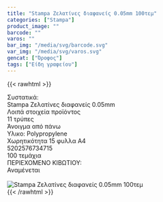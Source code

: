 ```yaml
---
title: "Stampa Ζελατίνες διαφανείς 0.05mm 100τεμ"
categories: ["Stampa"]
product_image: ""
barcode: ""
varos: ""
bar_img: "/media/svg/barcode.svg"
var_img: "/media/svg/varos.svg"
gencat: ["Όροφος"]
tags: ["Είδη γραφείου"]
---
```

{{< rawhtml >}}

<div class="sload703"><div class="product"><div id="sistatika">Συστατικά:</div><div class="alltext">Stampa Ζελατίνες διαφανείς 0.05mm<br></div><div id="loipa">Λοιπά στοιχεία προϊόντος</div><div class="keno"></div><div class="sdt sfwb sw100"><div class="stpin sdtc sp10 sred steee sw25 stcenter">11 τρύπες</div><div class="stpin sdtc sp10 s444 steee sw25 stcenter">Άνοιγμα από πάνω</div><div class="stpin sdtc sp10 sred steee sw25 stcenter">Υλικο: Polypropylene</div><div class="stpin sdtc sp10 s444 steee sw25 stcenter">Χωρητικότητα 15 φυλλα Α4</div></div><div class="keno"></div><style>@media only screen and (max-width:700px){.stpin{display:block;width:auto}}</style><div id="barcode"><div id="barimage1"></div><span id="bartext">5202576734715</span></div><div id="varos"><div id="temimg"></div><span id="varostext">100 τεμάχια</span></div><div id="kivotio">ΠΕΡΙΕΧΟΜΕΝΟ ΚΙΒΩΤΙΟΥ:<br>Αναμένεται</div><br><div class="pimg"><img alt="Stampa Ζελατίνες διαφανείς 0.05mm 100τεμ" title="Stampa Ζελατίνες διαφανείς 0.05mm 100τεμ" src="/media/images/stampa-zelatines-diafaneis-0.05mm-100tem.jpg"></div></div></div>
{{< /rawhtml >}}


